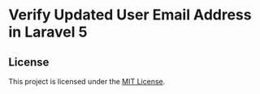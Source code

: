 # Verify Updated User Email Address in Laravel 5

## License
This project is licensed under the [MIT License](LICENSE.md).